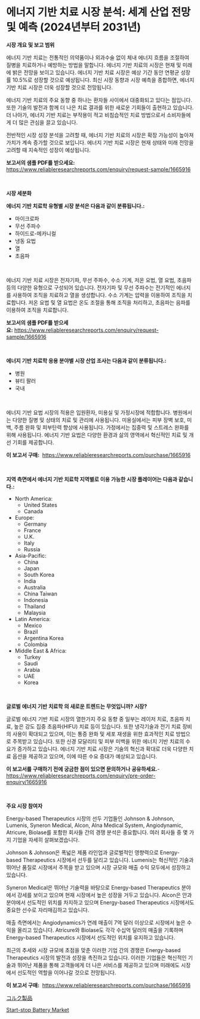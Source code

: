 <p><h1>에너지 기반 치료 시장 분석: 세계 산업 전망 및 예측 (2024년부터 2031년)</h1></p><p><strong>시장 개요 및 보고 범위</strong></p>
<p><p>에너지 기반 치료는 전통적인 의약품이나 외과수술 없이 체내 에너지 흐름을 조절하여 질병을 치료하거나 예방하는 방법을 말합니다. 에너지 기반 치료의 시장은 현재 및 미래에 밝은 전망을 보이고 있습니다. 에너지 기반 치료 시장은 예상 기간 동안 연평균 성장률 10.5%로 성장할 것으로 예상됩니다. 최신 시장 동향과 시장 예측을 종합하면, 에너지 기반 치료 시장은 더욱 성장할 것으로 전망됩니다.</p><p>에너지 기반 치료의 주요 동향 중 하나는 환자들 사이에서 대중화되고 있다는 점입니다. 또한 기술의 발전과 함께 더 나은 치료 결과를 위한 새로운 기회들이 출현하고 있습니다. 더 나아가, 에너지 기반 치료는 부작용이 적고 비침습적인 치료 방법으로서 소비자들에게 더 많은 관심을 끌고 있습니다.</p><p>전반적인 시장 성장 분석을 고려할 때, 에너지 기반 치료의 시장은 확장 가능성이 높아져 가치가 계속 증가할 것으로 보입니다. 에너지 기반 치료 시장은 현재 상태와 미래 전망을 고려할 때 지속적인 성장이 예상됩니다.</p></p>
<p><strong>보고서의 샘플 PDF를 받으세요:</strong> <a href="https://www.reliableresearchreports.com/enquiry/request-sample/1665916">https://www.reliableresearchreports.com/enquiry/request-sample/1665916</a></p>
<p>&nbsp;</p>
<p><strong>시장 세분화</strong></p>
<p><strong>에너지 기반 치료학 유형별 시장 분석은 다음과 같이 분류됩니다.:</strong></p>
<p><ul><li>마이크로파</li><li>무선 주파수</li><li>하이드로-메카니컬</li><li>냉동 요법</li><li>열</li><li>초음파</li></ul></p>
<p>&nbsp;</p>
<p><p>에너지 기반 치료 시장은 전자기파, 무선 주파수, 수소 기계, 저온 요법, 열 요법, 초음파 등의 다양한 유형으로 구성되어 있습니다. 전자기파 및 무선 주파수는 전기적인 에너지를 사용하여 조직을 치료하고 열을 생성합니다. 수소 기계는 압력을 이용하여 조직을 치료합니다. 저온 요법 및 열 요법은 온도 조절을 통해 조직을 처리하고, 초음파는 음파를 이용하여 조직을 치료합니다.</p></p>
<p><strong>보고서의 샘플 PDF를 받으세요:</strong>&nbsp;<a href="https://www.reliableresearchreports.com/enquiry/request-sample/1665916">https://www.reliableresearchreports.com/enquiry/request-sample/1665916</a></p>
<p>&nbsp;</p>
<p><strong> 에너지 기반 치료학 응용 분야별 시장 산업 조사는 다음과 같이 분류됩니다.:</strong></p>
<p><ul><li>병원</li><li>뷰티 팔러</li><li>국내</li></ul></p>
<p>&nbsp;</p>
<p><p>에너지 기반 요법 시장의 적용은 입원환자, 미용실 및 가정시장에 적합합니다. 병원에서는 다양한 질병 및 상태의 치료 및 관리에 사용됩니다. 미용실에서는 피부 장벽 보호, 미백, 주름 완화 및 피부탄력 향상에 사용됩니다. 가정에서는 집중력 및 스트레스 완화를 위해 사용됩니다. 에너지 기반 요법은 다양한 환경과 삶의 영역에서 혁신적인 치료 및 개선 기회를 제공합니다.</p></p>
<p><strong>이 보고서 구매:</strong>&nbsp; <a href="https://www.reliableresearchreports.com/purchase/1665916">https://www.reliableresearchreports.com/purchase/1665916</a></p>
<p>&nbsp;</p>
<p><strong>지역 측면에서 에너지 기반 치료학 지역별로 이용 가능한 시장 플레이어는 다음과 같습니다.:</strong></p>
<p><ul>
    <li>
        North America:
        <ul>
            <li>United States</li>
            <li>Canada</li>
        </ul>
    </li>
    <li>
        Europe:
        <ul>
            <li>Germany</li>
            <li>France</li>
            <li>U.K.</li>
            <li>Italy</li>
            <li>Russia</li>
        </ul>
    </li>
    <li>
        Asia-Pacific:
        <ul>
            <li>China</li>
            <li>Japan</li>
            <li>South Korea</li>
            <li>India</li>
            <li>Australia</li>
            <li>China Taiwan</li>
            <li>Indonesia</li>
            <li>Thailand</li>
            <li>Malaysia</li>
        </ul>
    </li>
    <li>
        Latin America:
        <ul>
            <li>Mexico</li>
            <li>Brazil</li>
            <li>Argentina Korea</li>
            <li>Colombia</li>
        </ul>
    </li>
    <li>
        Middle East & Africa:
        <ul>
            <li>Turkey</li>
            <li>Saudi</li>
            <li>Arabia</li>
            <li>UAE</li>
            <li>Korea</li>
        </ul>
    </li>
    </ul></p>
<p>&nbsp;</p>
<p><strong>글로벌 에너지 기반 치료학 의 새로운 트렌드는 무엇입니까? 시장?</strong></p>
<p><p>글로벌 에너지 기반 치료 시장의 열한가지 주요 동향 중 일부는 레이저 치료, 초음파 치료, 높은 강도 집중 초음파(HIFU) 치료 등이 있습니다. 또한 냉각기술과 전기 치료 장비의 사용이 확대되고 있으며, 이는 통증 완화 및 세포 재생을 위한 효과적인 치료 방법으로 주목받고 있습니다. 또한 신경 모달리티 및 피부 미백을 위한 에너지 기반 치료의 수요가 증가하고 있습니다. 에너지 기반 치료 시장은 기술의 혁신과 확대로 더욱 다양한 치료 옵션을 제공하고 있으며, 이에 따른 수요 증대가 예상되고 있습니다.</p></p>
<p><strong>이 보고서를 구매하기 전에 궁금한 점이 있으면 문의하거나 공유하세요.</strong>- <a href="https://www.reliableresearchreports.com/enquiry/pre-order-enquiry/1665916">https://www.reliableresearchreports.com/enquiry/pre-order-enquiry/1665916</a></p>
<p>&nbsp;</p>
<p><strong>주요 시장 참여자</strong></p>
<p><p>Energy-based Therapeutics 시장의 선두 기업들인 Johnson & Johnson, Lumenis, Syneron Medical, Alcon, Alna Medical System, Angiodynamic, Atricure, Biolase를 포함한 회사들 간의 경쟁 분석은 중요합니다. 여러 회사들 중 몇 가지 기업을 자세히 살펴보겠습니다.</p><p>Johnson & Johnson은 폭넓은 제품 라인업과 글로벌적인 영향력으로 Energy-based Therapeutics 시장에서 선두를 달리고 있습니다. Lumenis는 혁신적인 기술과 뛰어난 품질로 시장에서 주목을 받고 있으며 시장 규모와 매출 수익 모두에서 성장하고 있습니다.</p><p>Syneron Medical은 뛰어난 기술력을 바탕으로 Energy-based Therapeutics 분야에서 강세를 보이고 있으며 현재 시장에서 높은 성장을 거두고 있습니다. Alcon은 안과 분야에서 선도적인 위치를 차지하고 있으며 Energy-based Therapeutics 시장에서도 중요한 선수로 자리매김하고 있습니다.</p><p>매출 측면에서는 Angiodynamics가 연례 매출이 7억 달러 이상으로 시장에서 높은 수익을 올리고 있습니다. Atricure와 Biolase도 각각 수십억 달러의 매출을 기록하며 Energy-based Therapeutics 시장에서 선도적인 위치를 유지하고 있습니다.</p><p>최근의 추세와 시장 규모에 초점을 맞춘 이러한 기업 간의 경쟁은 Energy-based Therapeutics 시장의 발전과 성장을 촉진하고 있습니다. 이러한 기업들은 혁신적인 기술과 뛰어난 제품을 통해 고객들에게 더 나은 서비스를 제공하고 있으며 미래에도 시장에서 선도적인 역할을 이어나갈 것으로 전망됩니다.</p></p>
<p><strong>이 보고서 구매:</strong>&nbsp;&nbsp;<a href="https://www.reliableresearchreports.com/purchase/1665916">https://www.reliableresearchreports.com/purchase/1665916</a></p>
<p><p><a href="https://github.com/mreklxf44233/Market-Research-Report-List-1/blob/main/422996216175.md">コルク製品</a></p><p><a href="https://github.com/CliffMedina6/Market-Research-Report-List-4/blob/main/start-stop-battery-market.md">Start-stop Battery Market</a></p></p>
